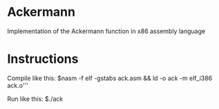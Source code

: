 # Ackermann
Implementation of the Ackermann function in x86 assembly language


# Instructions
Compile like this:
     $nasm -f elf -gstabs ack.asm && ld -o ack -m elf_i386 ack.o'''

Run like this:
     $./ack
